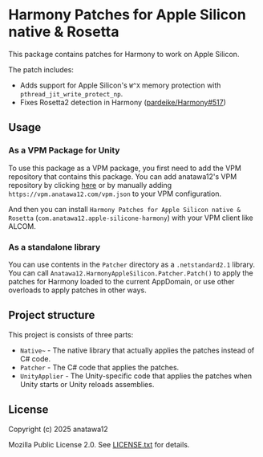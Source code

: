 # Harmony Patches for Apple Silicon native & Rosetta

This package contains patches for Harmony to work on Apple Silicon.

The patch includes:

- Adds support for Apple Silicon's `W^X` memory protection with `pthread_jit_write_protect_np`.
- Fixes Rosetta2 detection in Harmony ([pardeike/Harmony#517])

[pardeike/Harmony#517]: https://github.com/pardeike/Harmony/issues/517

## Usage

### As a VPM Package for Unity

To use this package as a VPM package, you first need to add the VPM repository that contains this package.
You can add anatawa12's VPM repository by clicking [here][anatawa12's VPM repository] 
or by manually adding `https://vpm.anatawa12.com/vpm.json` to your VPM configuration.

And then you can install `Harmony Patches for Apple Silicon native & Rosetta` (`com.anatawa12.apple-silicone-harmony`)
with your VPM client like ALCOM.

[anatawa12's VPM repository]: https://vpm.anatawa12.com/add-repo

### As a standalone library

You can use contents in the `Patcher` directory as a `.netstandard2.1` library.
You can call `Anatawa12.HarmonyAppleSilicon.Patcher.Patch()` to apply the patches for Harmony loaded to the current AppDomain,
or use other overloads to apply patches in other ways.

## Project structure

This project is consists of three parts:

- `Native~` - The native library that actually applies the patches instead of C# code.
- `Patcher` - The C# code that applies the patches.
- `UnityApplier` - The Unity-specific code that applies the patches when Unity starts or Unity reloads assemblies.

## License

Copyright (c) 2025 anatawa12

Mozilla Public License 2.0. See [LICENSE.txt](LICENSE.txt) for details.
